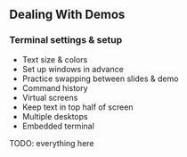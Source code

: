 ## Dealing With Demos

### Terminal settings & setup

* Text size & colors
* Set up windows in advance
* Practice swapping between slides & demo
* Command history
* Virtual screens
* Keep text in top half of screen
* Multiple desktops
* Embedded terminal

TODO: everything here
